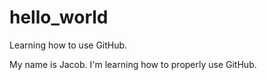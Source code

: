# hello_world
Learning how to use GitHub.

My name is Jacob. I'm learning how to properly use GitHub.
